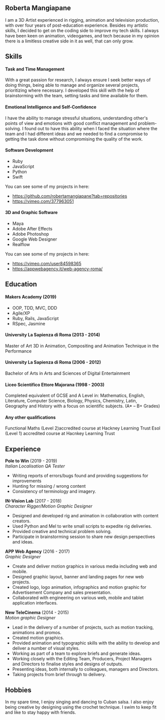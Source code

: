 ## Roberta Mangiapane

I am a 3D Artist experienced in rigging, animation and television production, with over four years of post-education experience. Besides my artistic skills, I decided to get on the coding side to improve my tech skills. I always have been keen on animation, videogames, and tech because in my opinion there is a limitless creative side in it as well, that can only grow.

## Skills

#### Task and Time Management
With a great passion for research, I always ensure I seek better ways of doing things, being able to manage and organize several projects, prioritizing where necessary. I developed this skill with the help of brainstorming with the team, setting tasks and time available for them.

#### Emotional Intelligence and Self-Confidence
I have the ability to manage stressful situations, understanding other's points of view and emotions with good conflict management and problem-solving. I found out to have this ability when I faced the situation where the team and I had different ideas and we needed to find a compromise to getting the task done without compromising the quality of the work.

#### Software Development 
- Ruby
- JavaScript
- Python
- Swift

You can see some of my projects in here:
- https://github.com/robertamangiapane?tab=repositories
- https://vimeo.com/377963051

#### 3D and Graphic Software
- Maya
- Adobe After Effects
- Adobe Photoshop
- Google Web Designer
- Realflow

You can see some of my projects in here:
- https://vimeo.com/user84598365
- https://appwebagency.it/web-agency-roma/

## Education

#### Makers Academy (2019)

- OOP, TDD, MVC, DDD
- Agile/XP
- Ruby, Rails, JavaScript
- RSpec, Jasmine

#### University La Sapienza di Roma (2013 - 2014)
Master of Art 3D in Animation, Compositing and Animation Technique in the Performance

#### University La Sapienza di Roma (2006 - 2012)
Bachelor of Arts in Arts and Sciences of Digital Entertainment

#### Liceo Scientifico Ettore Majorana (1998 - 2003)
Completed equivalent of GCSE and A Level in: Mathematics, English, Literature, Computer Science, Biology, Physics, Chemistry, Latin, Geography and History with a focus on scientific subjects.  (A* – B+ Grades)

#### Any other qualifications

Functional Maths (Level 2)accredited course at Hackney Learning Trust
Esol (Level 1) accredited course at Hacnkey Learning Trust

## Experience

**Pole to Win** (2019 - 2019)    
*Italian Localisation QA Tester*  
- Writing reports of errors/bugs found and providing suggestions for improvements
- Hunting for missing / wrong content
- Consistency of terminology and imagery. 

**IN-Vision Lab** (2017 - 2018)   
*Character Rigger/Motion Graphic Designer*  
- Designed and developed rig and animation in collaboration with content creators. 
- Used Python and Mel to write small scripts to expedite rig deliveries. 
- Provided creative and technical problem solving. 
- Participate in brainstorming session to share new design perspectives and ideas.

**APP Web Agency** (2016 - 2017)   
*Graphic Designer* 
- Create and deliver motion graphics in various media including web and mobile. 
- Designed graphic layout, banner and landing pages for new web projects. 
- Created logo, logo animation, infographics and motion graphic for Advertisement Company and sales presentation. 
- Collaborated with engineering on various web, mobile and tablet application interfaces. 

**New TeleCinema** (2014 - 2015)   
*Motion graphic Designer* 
- Lead in the delivery of a number of projects, such as motion tracking, animations and promos. 
- Created motion graphics. 
- Provided animation and typographic skills with the ability to develop and deliver a number of visual styles. 
- Working as part of a team to explore briefs and generate ideas. 
- Working closely with the Editing Team, Producers, Project Managers and Directors to finalise styles and designs of outputs. 
- Presenting ideas, both internally to colleagues, managers and Directors.  
- Taking projects from brief through to delivery.

## Hobbies

In my spare time, I enjoy singing and dancing to Cuban salsa. I also enjoy being creative by designing using the crochet technique. I swim to keep fit and like to stay happy with friends.  
